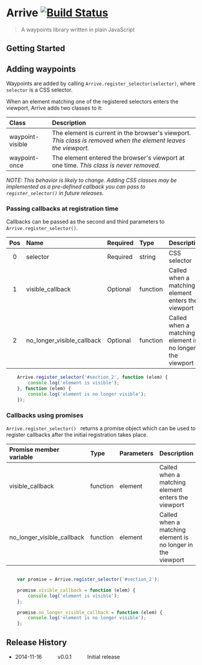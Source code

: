 # Arrive [![Build Status](https://travis-ci.org/daveross/arrive-js.svg?branch=master)](https://travis-ci.org/daveross/arrive-js)

> A waypoints library written in plain JavaScript

## Getting Started

## Adding waypoints

Waypoints are added by calling `Arrive.register_selector(selector)`, where `selector` is a CSS selector.

When an element matching one of the registered selectors enters the viewport, Arrive adds two classes to it:

| Class | Description |
|:------|:----------|
| waypoint-visible | The element is current in the browser's viewport. *This class is removed when the element leaves the viewport.*|
| waypoint-once | The element entered the browser's viewport at one time. *This class is never removed.*|

*NOTE: This behavior is likely to change. Adding CSS classes may be implemented as a pre-defined callback you can pass to `register_selector()` in future releases.*

### Passing callbacks at registration time

Callbacks can be passed as the second and third parameters to `Arrive.register_selector()`.

| Pos | Name                       | Required | Type     | Description |
|:----:|:--------------------------|:---------|:---------|:-------------|
| 0   | selector                   | Required | string   | CSS selector |
| 1   | visible_callback           | Optional | function | Called when a matching element enters the viewport |
| 2   | no_longer_visible_callback | Optional | function | Called when a matching element is no longer in the viewport |

```JavaScript
	Arrive.register_selector('#section_2', function (elem) {
		console.log('element is visible');
	}, function (elem) {
		console.log('element is no longer visible');
	});
```

### Callbacks using promises

`Arrive.register_selector() ` returns a promise object which can be used to register callbacks after the initial registration takes place.

| Promise member variable    | Type        | Parameters |Description |
|:-------------------------------------|:--------------|:---------------|:---------------|
|visible_callback                    | function    | element      | Called when a matching element enters the viewport|
|no_longer_visible_callback  | function    | element     | Called when a matching element is no longer in the viewport|

```JavaScript

	var promise = Arrive.register_selector('#section_2');

	promise.visible_callback = function (elem) {
		console.log('element is visible');
	};

	promise.no_longer_visible_callback = function (elem) {
		console.log('element is no longer visible');
	};
```

## Release History

 * 2014-11-16   v0.0.1   Initial release
